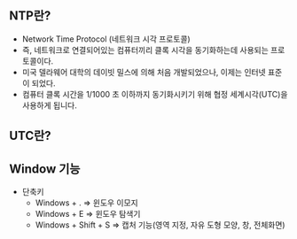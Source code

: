 ## NTP란?
- Network Time Protocol (네트워크 시각 프로토콜)
- 즉, 네트워크로 연결되어있는 컴퓨터끼리 클록 시각을 동기화하는데 사용되는 프로토콜이다.
- 미국 델라웨어 대학의 데이빗 밀스에 의해 처음 개발되었으나, 이제는 인터넷 표준이 되었다.
- 컴퓨터 클록 시간을 1/1000 초 이하까지 동기화시키기 위해 협정 세계시각(UTC)을 사용하게 됩니다.


## UTC란?


## Window 기능
- 단축키
  - Windows + . => 윈도우 이모지
  - Windows + E => 윈도우 탐색기
  - Windows + Shift + S => 캡처 기능(영역 지정, 자유 도형 모양, 창, 전체화면)
  

